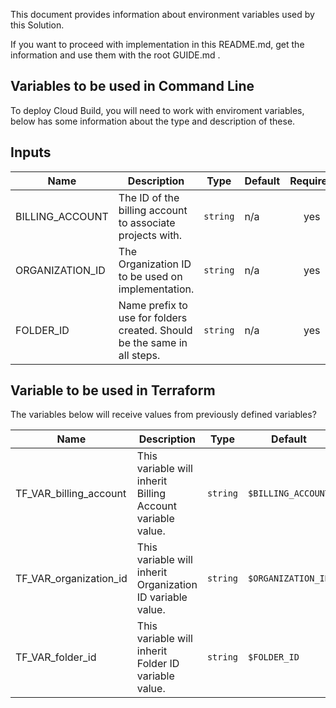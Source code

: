 This document provides information about environment variables used by this Solution.

If you want to proceed with implementation in this README.md, get the information and use them with the root GUIDE.md .

## Variables to be used in Command Line

To deploy Cloud Build, you will need to work with enviroment variables, below has
some information about the type and description of these.

<!-- BEGINNING OF PRE-COMMIT-TERRAFORM DOCS HOOK -->
## Inputs

| Name | Description | Type | Default | Required |
|------|-------------|------|---------|:--------:|
| BILLING\_ACCOUNT | The ID of the billing account to associate projects with. | `string` | n/a | yes |
| ORGANIZATION\_ID | The Organization ID to be used on implementation. | `string` | n/a | yes |
| FOLDER\_ID | Name prefix to use for folders created. Should be the same in all steps. | `string` | n/a | yes |

## Variable to be used in Terraform

The variables below will receive values from previously defined variables?

| Name | Description | Type | Default | Required |
|------|-------------|------|---------|:--------:|
| TF\_VAR\_billing\_account | This variable will inherit Billing Account variable value. | `string` | `$BILLING_ACCOUNT` | yes |
| TF\_VAR\_organization\_id | This variable will inherit Organization ID variable value. | `string` | `$ORGANIZATION_ID` | yes |
| TF\_VAR\_folder\_id | This variable will inherit Folder ID variable value. | `string` | `$FOLDER_ID` | yes |

